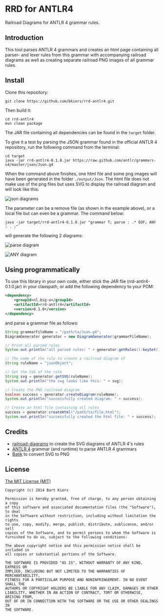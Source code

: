 # RRD for ANTLR4

Railroad Diagrams for ANTLR 4 grammar rules.

## Introduction

This tool parses ANTLR 4 grammars and creates an html page containing
all parser- and lexer rules from this grammar with accompanying railroad
diagrams as well as creating separate railroad PNG images of all grammar
rules.

## Install

Clone this repository:

```
git clone https://github.com/bkiers/rrd-antlr4.git
```

Then build it:

```
cd rrd-antlr4
mvn clean package
```

The JAR file containing all dependencies can be found in the `target` folder.

To give it a test by parsing the JSON grammar found in the official ANTLR 4
repository, run the following command from the terminal:

```
cd target
java -jar rrd-antlr4-0.1.0.jar https://raw.github.com/antlr/grammars-v4/master/json/Json.g4
```

When the command above finishes, one html file and some png images
will have been generated in the folder `./output/Json`. The html file
does not make use of the png files but uses SVG to display the railroad
diagram and will look like this:

![json diagrams](https://raw.github.com/bkiers/rrd-antlr4/master/static/json.png)

The parameter can be a remove file (as shown in the example above), or
a local file but can even be a grammar. The command below:

```
java -jar target/rrd-antlr4-0.1.0.jar "grammar T; parse : .* EOF; ANY : . ;"
```

will generate the following 2 diagrams:

![parse diagram](https://raw.github.com/bkiers/rrd-antlr4/master/static/parse.png)

![ANY diagram](https://raw.github.com/bkiers/rrd-antlr4/master/static/ANY.png)

## Using programmatically

To use this library in your own code, either stick the JAR file
(rrd-antlr4-0.1.0.jar) in your classpath, or add the following
dependency to your POM:

```xml
<dependency>
    <groupId>nl.big-o</groupId>
    <artifactId>rrd-antlr4</artifactId>
    <version>0.1.0</version>
</dependency>
```

and parse a grammar file as follows:

```java
String grammarFileName = "/path/to/Json.g4";
DiagramGenerator generator = new DiagramGenerator(grammarFileName);

// Print all parsed rules
System.out.println("all parsed rules: " + generator.getRules().keySet());

// The name of the rule to create a railroad diagram of
String ruleName = "jsonObject";

// Get the SVG of the rule
String svg = generator.getSVG(ruleName);
System.out.println("the svg looks like this: " + svg);

// Create the PNG railroad diagram
boolean success = generator.createDiagram(ruleName);
System.out.println("successfully created diagram: " + success);

// Create an html file containing all rules
success = generator.createHtml("/path/to/file.html");
System.out.println("successfully created the html file: " + success);
```

## Credits

* [railroad-diagrams](https://github.com/tabatkins/railroad-diagrams) to create the SVG diagrams of ANTLR 4's rules
* [ANTLR 4](https://github.com/antlr/antlr4) grammar (and runtime) to parse ANTLR 4 grammars
* [Batik](http://xmlgraphics.apache.org/batik) to convert SVG to PNG

## License

[The MIT License (MIT)](http://opensource.org/licenses/MIT)

```
Copyright (c) 2014 Bart Kiers

Permission is hereby granted, free of charge, to any person obtaining a copy
of this software and associated documentation files (the "Software"), to deal
in the Software without restriction, including without limitation the rights
to use, copy, modify, merge, publish, distribute, sublicense, and/or sell
copies of the Software, and to permit persons to whom the Software is
furnished to do so, subject to the following conditions:

The above copyright notice and this permission notice shall be included in
all copies or substantial portions of the Software.

THE SOFTWARE IS PROVIDED "AS IS", WITHOUT WARRANTY OF ANY KIND, EXPRESS OR
IMPLIED, INCLUDING BUT NOT LIMITED TO THE WARRANTIES OF MERCHANTABILITY,
FITNESS FOR A PARTICULAR PURPOSE AND NONINFRINGEMENT. IN NO EVENT SHALL THE
AUTHORS OR COPYRIGHT HOLDERS BE LIABLE FOR ANY CLAIM, DAMAGES OR OTHER
LIABILITY, WHETHER IN AN ACTION OF CONTRACT, TORT OR OTHERWISE, ARISING FROM,
OUT OF OR IN CONNECTION WITH THE SOFTWARE OR THE USE OR OTHER DEALINGS IN
THE SOFTWARE.
```
